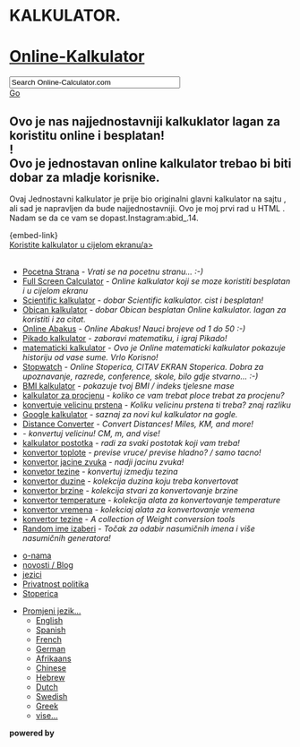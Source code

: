 # KALKULATOR.

<!doctype html>
<html>
<head>
<meta charset="utf-8">
<title>Kalkulator - Besplatni online Kalkulator</title>

<meta name="keywords" content="Kalkulator, Jednostavni Kalkulator, Kalkulator, online Kalkulator, Besplatni online Kalkulator, BMI Kalkulator, Scientific Calculator, Besplatni BMI Calculator, Srodna Dusa Kalkulator, Online debljina Falculator" />
<meta name="description" content="Jednostavni, brz i lagan, and Citav Ekran!" />
<meta name="author" content="jenostavan kalkuklator" />
<meta name="Robots" content="All" />
<meta name="viewport" content="width=device-width, initial-scale=1.0">
<link href="/online-calculator.css?v=280422" rel="stylesheet" type="text/css" />
<link rel="shortcut icon" type="image/x-icon" href="/favicon.ico">
<link rel="preload" as="script" href="https://live.demand.supply/up.js"><script async data-cfasync="false" type="text/javascript" src="https://live.demand.supply/up.js"></script><script async src="https://www.googletagmanager.com/gtag/js?id=G-8QG3EH6GVW"></script>
</head>
<body>
<div id="wrap">
<div id="main" class="clearfix">
<div class="header">
<div class="logo">
<div class="detail">
<h1><a title="Online Calculator" href="/">Online-Kalkulator</a></h1>
</div>
<div class="search">
<input onkeypress="return ssrch(event);" onclick="schk();" onblur="schk('t');" name="searchbox" type="text" id="searchbox" value="Search Online-Calculator.com" size="35" /><div class="searchb"><a onclick="ssrch('submit')" rel="nofollow" href="#">Go</a></div>
</div>
</div>
</div>
<div class="clear"></div>
<div class="about">
<div class="abt"><h2>Ovo je nas najjednostavniji kalkuklator lagan za koristitu online i besplatan!<br>!<br>Ovo je jednostavan online kalkulator trebao bi biti dobar  za mladje  korisnike.</h2><p class="abtp">Ovaj  Jednostavni kalkulator je prije bio originalni  glavni kalkulator na sajtu , ali sad je napravljen da bude najjednostavniji. Ovo je moj prvi rad u HTML . Nadam se da ce vam se dopast.Instagram:abid_.14.</p></div>
</div>
<div class="fsa"><div data-ad="Online-Kalkulator.com_najjednostavniji_Bosna" data-devices="m:1,t:1,d:1" class="demand-supply"></div></div><div class="fsa fsatp"><div data-ad="Online-Kalkulator.com_responsive_h_calc_mid" data-devices="m:0,t:1,d:1" class="demand-supply"></div></div>
<div class="content">
<div class="item">
<div class="blok"><div id="AppHolder">{embed-link}</div></div>
<div class="size"><a title="Koristite u full screan " href="https://www.Online-Kalkulator.com/-citav-ekran-kalkulator/">Koristite kalkulator u cijelom ekranu/a></div>
</div>
</div>
<div class="content">
<div class="fsa"><div data-ad="Online-Kalkulator.com_responsive_h_calc_bot" data-devices="m:1,t:1,d:1" class="demand-supply"></div></div>
</div>
<script type="text/javascript" src="//s7.addthis.com/js/300/addthis_widget.js#pubid=itsall3"></script>
<div class="links">
<ul>
<div class="addthis_inline_share_toolbox_xvwg"></div><br><li><a href="https://www.online-calculator.com/">Pocetna Strana</a><em> - Vrati se na pocetnu stranu... :-)</em></li>
<li><a href="https://www.online-calculator.com/">Full Screen Calculator</a><em> -  Online kalkulator koji se moze koristiti besplatan i u cijelom ekranu</em></li>
<li><a href="https://www.online-calculator.com/scientific-calculator/">Scientific kalkulator</a><em> -  dobar Scientific kalkulator. cist i besplatan!</em></li>
<li><a href="https://www.online-calculator.com/simple-calculator/">Obican kalkulator</a><em> -  dobar Obican besplatan Online kalkulator. lagan za koristiti i za citat.</em></li>
<li><a href="https://www.online-calculator.com/online-abacus/">Online Abakus</a><em> -  Online Abakus! Nauci brojeve od 1 do 50 :-)</em></li>
<li><a href="https://www.online-calculator.com/darts-calculator/">Pikado kalkulator</a><em> - zaboravi  matematiku, i igraj Pikado!</em></li>
<li><a href="https://www.online-calculator.com/online-maths-calculator/">matematicki kalkulator</a><em> - Ovo je  Online matematicki kalkulator pokazuje   historiju od vase sume. Vrlo Korisno!</em></li>
<li><a href="https://www.online-stopwatch.com/">Stopwatch</a><em> - Online Stoperica, CITAV EKRAN Stoperica. Dobra za upoznavanje, razrede, conference, skole, bilo gdje stvarno... :-)</em></li>
<li><a href="https://www.online-calculator.com/bmi-calculator/">BMI kalkulator</a><em> - pokazuje  tvoj BMI / indeks tjelesne mase</em></li>
<li><a href="https://www.online-calculator.com/patio-calculator/">kalkulator za procjenu</a><em> - koliko ce vam trebat ploce trebat za procjenu?</em></li>
<li><a href="https://www.online-calculator.com/ring-size-converter/">konvertuje velicinu prstena</a><em> - Koliku velicinu prstena ti treba? znaj razliku</em></li>
<li><a href="https://www.online-calculator.com/google-calculator/">Google kalkulator</a><em> - saznaj za novi kul kalkulator na gogle.</em></li>
<li><a href="https://www.online-calculator.com/distance-converter/">Distance Converter</a><em> - Convert Distances! Miles, KM, and more!</em></li>
<li><a href="https://www.online-calculator.com/length-converter/"></a><em> - konvertuj velicinu! CM, m, and vise!</em></li>
<li><a href="https://www.online-calculator.com/percentage-calculator/">kalkulator postotka</a><em> - radi za svaki postotak koji vam treba!</em></li>
<li><a href="https://www.online-calculator.com/temperature-converter/">konvertor toplote</a><em> - previse vruce/ previse hladno? / samo tacno!</em></li>
<li><a href="https://www.online-calculator.com/volume-converter/">konvertor jacine zvuka</a><em> - nadji jacinu zvuka!</em></li>
<li><a href="https://www.online-calculator.com/weight-converter/">konvetor tezine</a><em> - konvertuj izmedju tezina</em></li>
<li><a href="https://www.online-calculator.com/length-conversions/">konvertor duzine</a><em> - kolekcija duzina koju treba konvertovat</em></li>
<li><a href="https://www.online-calculator.com/speed-conversions/">konvertor brzine</a><em> - kolekcija stvari za konvertovanje brzine</em></li>
<li><a href="https://www.online-calculator.com/temperature-conversions/">konvertor temperature</a><em> - kolekcija alata za konvertovanje temperature</em></li>
<li><a href="https://www.online-calculator.com/time-conversions/">konvertor vremena</a><em> - kolekciaj alata za konvertovanje vremena</em></li>
<li><a href="https://www.online-calculator.com/weight-conversions/">konvertor tezine</a><em> - A collection of Weight conversion tools</em></li>
<li><a href="https://www.online-stopwatch.com/random-name-pickers/">Random ime izaberi</a><em> - Točak za odabir nasumičnih imena i više nasumičnih generatora!</em></li>
</ul>
</div>
<div data-ad="Online-Kalkulator.com_160x600_sticky_display_right" data-devices="m:0,t:0,d:1" class="demand-supply"></div>
</div>
</div>
<div id="footer">
<div class="adh3"></div>
<ul class="info">
<li><a href="https://www.Online-Kalkulator.com/o-nama/" naslov="Citaj o  Online kalkulatoru" rel="nepratis nas"> o-nama</a></li>
<li><a href="https://www.Online-Kalkulator.com/Online-Kalkulator/" naslov="Novosti, novo, i ostalo!" rel="nepratis nas">novosti / Blog</a></li>
<li><a href="https://www.Online-Kalkulator.com/kalkulatoru-jezik/" naslov="o  prijevodima online kalkulatora-ponude jezika" rel="nepratis">jezici</a></li>
<li><a href="https://www.Online-Kalkulator.com/privatnost/" naslov="Online kalkulator privatnost i zastita" rel="nepratis">Privatnost politika</a></li>
<li><a href="https://www.Online-Stoperica.com/" naslov="posjeti Online-Stoperica.com" rel="nepratis">Stoperica</a></li>
</ul>
</div>
<script type="text/javascript" src="/include/func.js"></script>
<script src="https://ajax.googleapis.com/ajax/libs/jquery/1.12.4/jquery.min.js"></script><script>$(function() {document.getElementById("AppHolder").innerHTML = '<iframe id="fullframe" src="/html5/simple/index.php?v=10" width="270" height="320" scrolling="no" frameborder="0"></iframe>';$("#main .item").css("max-width","none");});</script>
<div class="jezici">
<ul id="lngdp">
<li><a class="gb" href="https://www.Online-Kalkulator.com/kalkulator-jezici/">Promjeni jezik...</a>
<ul>
<li><a class="gb" href="https://www.Online-Kalkulator.com/">English</a></li>
<li><a class="es" href="https://www.Online-Kalkulator.com/es/">Spanish</a></li>
<li><a class="fr" href="https://www.Online-Kalkulator.com/fr/">French</a></li>
<li><a class="de" href="https://www.Online-Kalkulator.com/de/">German</a></li>
<li><a class="af" href="https://www.Online-Kalkulator.com/af/">Afrikaans</a></li>
<li><a class="zh" href="https://www.Online-Kalkulator.com/zh-CN/">Chinese</a></li>
<li><a class="iw" href="https://www.Online-Kalkulator.com/iw/">Hebrew</a></li>
<li><a class="nl" href="https://www.Online-Kalkulator.com/nl/">Dutch</a></li>
<li><a class="sv" href="https://www.Online-Kalkulator.com/sv/">Swedish</a></li>
<li><a class="el" href="https://www.online-calculator.com/el/">Greek</a></li>
<li><a href="https://www.Online-Kalkulator.com/kalkulator-jezici/">vise...</a></li>
</ul>
</li>
</ul>
<div class="pbg"><strong>powered by</strong> <span class="poweredByGoogle"></span></div>
</div>
<script>
  window.dataLayer = window.dataLayer || [];
  function gtag(){dataLayer.push(arguments);}
  gtag('js', new Date());
  gtag('config', 'G-8QG3EH6GVW');


$(document).keypress(iframeKeboardEventPress);
function iframeKeboardEventPress(e)
{
	
 if(e.target.id == 'searchbox' || e.target.id == 'go'){
	 console.log('cancel');

 }else{
	 e.preventDefault();
	 if (typeof document.getElementById('fullframe').contentWindow.iframeKeboardEventPress=== 'function') {
	  if($(':focus').attr('id') === undefined){
	   document.getElementById('fullframe').contentWindow.iframeKeboardEventPress(e)
	  }
	 }
	 iframeKeboardEvent(e);	 
 }
}
function iframeKeboardEvent(e)
{
	 e.preventDefault();
	 if (typeof document.getElementById('fullframe').contentWindow.iframeKeboardEvent=== 'function') {
	  if($(':focus').attr('id') === undefined){
	   document.getElementById('fullframe').contentWindow.iframeKeboardEvent(e);
	  }
	 }
}
</script>
</body>
</html>
